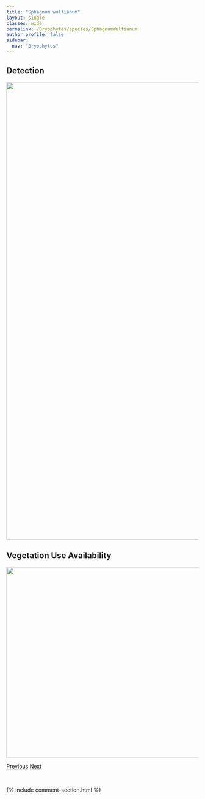```yaml
---
title: "Sphagnum wulfianum"
layout: single
classes: wide
permalink: /Bryophytes/species/SphagnumWulfianum
author_profile: false
sidebar:
  nav: "Bryophytes"
---
```


<h2>Detection</h2>

<a href="https://drive.google.com/uc?export=view&id=1T5roLiPtcofTa9VYCE3s-cn-a5U1Esf_">
<img src="https://drive.google.com/uc?export=view&id=1T5roLiPtcofTa9VYCE3s-cn-a5U1Esf_" height = "1200" width = "800">
</a>


<h2>Vegetation Use Availability</h2>

<a href="https://drive.google.com/uc?export=view&id=1HgNBIAO1j4V7yMxhNqFxDtWxZoI8kugE">
<img src="https://drive.google.com/uc?export=view&id=1HgNBIAO1j4V7yMxhNqFxDtWxZoI8kugE" height = "500" width = "1000">
</a>


<a href="/DevelopmentWebsite/Bryophytes/species/SphagnumWarnstorfii" class="pagination--pager" title="Sphagnum warnstorfii">Previous</a> <a href="/DevelopmentWebsite/Bryophytes/species/SplachnumAmpullaceum" class="pagination--pager" title="Splachnum ampullaceum">Next</a>

<p>&nbsp;</p>

{% include comment-section.html %}
